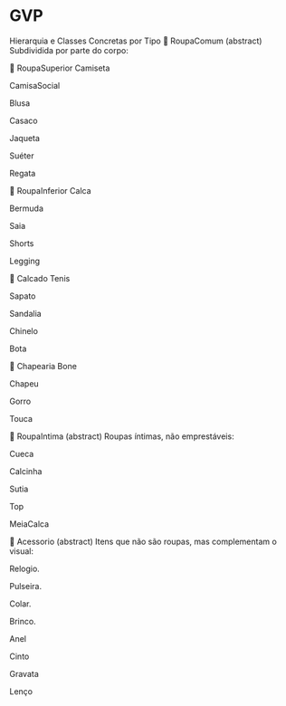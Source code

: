 # GVP

Hierarquia e Classes Concretas por Tipo
🔷 RoupaComum (abstract)
Subdividida por parte do corpo:

🔹 RoupaSuperior
Camiseta

CamisaSocial

Blusa

Casaco

Jaqueta

Suéter

Regata

🔹 RoupaInferior
Calca

Bermuda

Saia

Shorts

Legging

🔹 Calcado
Tenis

Sapato

Sandalia

Chinelo

Bota

🔹 Chapearia
Bone

Chapeu

Gorro

Touca

🔷 RoupaIntima (abstract)
Roupas íntimas, não emprestáveis:

Cueca

Calcinha

Sutia

Top

MeiaCalca

🔷 Acessorio (abstract)
Itens que não são roupas, mas complementam o visual:

Relogio.

Pulseira.

Colar.

Brinco.

Anel

Cinto

Gravata

Lenço